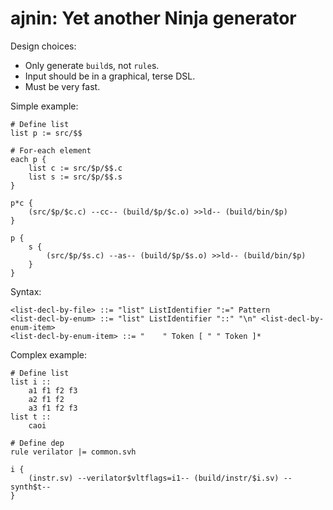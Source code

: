 # ajnin: Yet another Ninja generator

Design choices:

- Only generate `build`s, not `rule`s.
- Input should be in a graphical, terse DSL.
- Must be very fast.

Simple example:

```
# Define list
list p := src/$$

# For-each element
each p {
    list c := src/$p/$$.c
    list s := src/$p/$$.s
}

p*c {
    (src/$p/$c.c) --cc-- (build/$p/$c.o) >>ld-- (build/bin/$p)
}

p {
    s {
        (src/$p/$s.c) --as-- (build/$p/$s.o) >>ld-- (build/bin/$p)
    }
}
```

Syntax:

```
<list-decl-by-file> ::= "list" ListIdentifier ":=" Pattern
<list-decl-by-enum> ::= "list" ListIdentifier "::" "\n" <list-decl-by-enum-item>
<list-decl-by-enum-item> ::= "    " Token [ " " Token ]*
```

Complex example:

```
# Define list
list i ::
    a1 f1 f2 f3
    a2 f1 f2
    a3 f1 f2 f3
list t ::
    caoi

# Define dep
rule verilator |= common.svh

i {
    (instr.sv) --verilator$vltflags=i1-- (build/instr/$i.sv) --synth$t-- 
}
```
